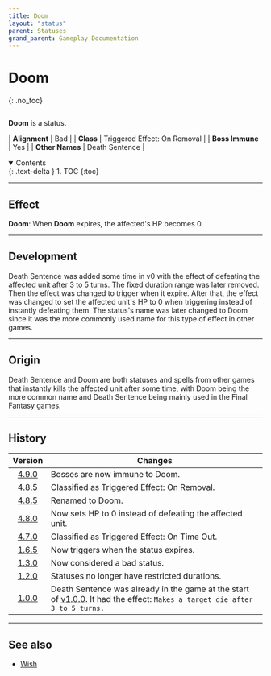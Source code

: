 ```yaml
---
title: Doom
layout: "status"
parent: Statuses
grand_parent: Gameplay Documentation
---
```


# Doom
{: .no_toc}

<div class="row">
<div class="column content" markdown="1">

**Doom** is a status.

| **Alignment** | Bad |
| **Class** | Triggered Effect: On Removal |
| **Boss Immune** | Yes |
| **Other Names** | Death Sentence |

</div>
<div class="column toc" markdown="1">
<details open markdown="block">
<summary>
Contents
</summary>
{: .text-delta }
1. TOC
{:toc}
</details>
</div>
</div> 

---

## Effect

**Doom**: When **Doom** expires, the affected's HP becomes 0.

---

## Development

Death Sentence was added some time in v0 with the effect of defeating the affected unit after 3 to 5 turns. The fixed duration range was later removed. Then the effect was changed to trigger when it expire. After that, the effect was changed to set the affected unit's HP to 0 when triggering instead of instantly defeating them. The status's name was later changed to Doom since it was the more commonly used name for this type of effect in other games.

---

## Origin

Death Sentence and Doom are both statuses and spells from other games that instantly kills the affected unit after some time, with Doom being the more common name and Death Sentence being mainly used in the Final Fantasy games.

---

## History

| Version | Changes |
| :---: | --- |
| [4.9.0](/game/changelog/v4.html#v4.9.0) | Bosses are now immune to Doom. |
| [4.8.5](/game/changelog/v4.html#v4.8.5) | Classified as Triggered Effect: On Removal. |
| [4.8.5](/game/changelog/v4.html#v4.8.5) | Renamed to Doom. |
| [4.8.0](/game/changelog/v4.html#v4.8.0) | Now sets HP to 0 instead of defeating the affected unit. |
| [4.7.0](/game/changelog/v4.html#v4.7.0) | Classified as Triggered Effect: On Time Out. |
| [1.6.5](/game/changelog/v1.html#v1.6.5) | Now triggers when the status expires. |
| [1.3.0](/game/changelog/v1.html#v1.3.0) | Now considered a bad status. |
| [1.2.0](/game/changelog/v1.html#v1.2.0) | Statuses no longer have restricted durations. |
| [1.0.0](/game/changelog/v1.html#v1.0.0) | Death Sentence was already in the game at the start of [v1.0.0](/game/changelog/v1.html#v1.0.0). It had the effect: `Makes a target die after 3 to 5 turns.` |

---

## See also

- [Wish](/game/status/wish)